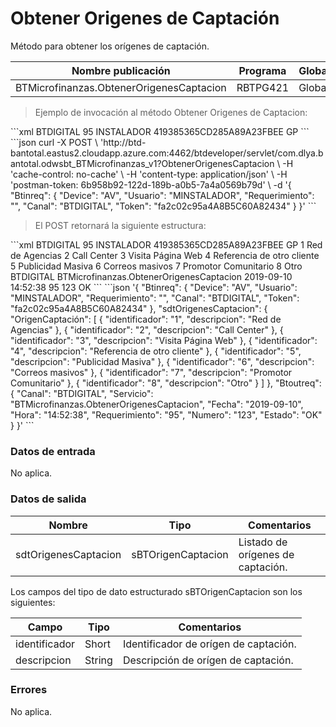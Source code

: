 # Obtener Origenes de Captación 

Método para obtener los orígenes de captación.  

Nombre publicación | Programa | Global/País 
--------- | ----------- | ----------- 
BTMicrofinanzas.ObtenerOrigenesCaptacion |  RBTPG421  | Global 

> Ejemplo de invocación al método Obtener Origenes de Captacion: 

<code-group> 
<code-block title="XML" active> 
```xml 
<soapenv:Envelope xmlns:soapenv="http://schemas.xmlsoap.org/soap/envelope/" xmlns:bts="http://uy.com.dlya.bantotal/BTSOA/"> 
   <soapenv:Header/> 
   <soapenv:Body> 
      <bts:BTMicrofinanzas.ObtenerOrigenesCaptacion> 
         <bts:Btinreq> 
            <bts:Canal>BTDIGITAL</bts:Canal> 
            <bts:Requerimiento>95</bts:Requerimiento> 
            <bts:Usuario>INSTALADOR</bts:Usuario> 
            <bts:Token>419385365CD285A89A23FBEE</bts:Token> 
            <bts:Device>GP</bts:Device> 
         </bts:Btinreq> 
      </bts:BTMicrofinanzas.ObtenerOrigenesCaptacion> 
   </soapenv:Body> 
</soapenv:Envelope> 
``` 
</code-block> 

<code-block title="JSON"> 
```json 
curl -X POST \ 
  'http://btd-bantotal.eastus2.cloudapp.azure.com:4462/btdeveloper/servlet/com.dlya.bantotal.odwsbt_BTMicrofinanzas_v1?ObtenerOrigenesCaptacion \ 
  -H 'cache-control: no-cache' \ 
  -H 'content-type: application/json' \ 
  -H 'postman-token: 6b958b92-122d-189b-a0b5-7a4a0569b79d' \ 
  -d '{ 
	"Btinreq": { 
		"Device": "AV", 
		"Usuario": "MINSTALADOR", 
		"Requerimiento": "", 
		"Canal": "BTDIGITAL", 
		"Token": "fa2c02c95a4A8B5C60A82434" 
	} 
}' 
``` 
</code-block> 
</code-group> 

> El POST retornará la siguiente estructura: 

<code-group> 
<code-block title="XML" active> 
```xml 
<SOAP-ENV:Envelope xmlns:SOAP-ENV="http://schemas.xmlsoap.org/soap/envelope/" xmlns:xsd="http://www.w3.org/2001/XMLSchema" xmlns:SOAP-ENC="http://schemas.xmlsoap.org/soap/encoding/" xmlns:xsi="http://www.w3.org/2001/XMLSchema-instance"> 
   <SOAP-ENV:Body> 
      <BTMicrofinanzas.ObtenerOrigenesCaptacionResponse> 
         <Btinreq> 
            <Canal>BTDIGITAL</Canal> 
            <Requerimiento>95</Requerimiento> 
            <Usuario>INSTALADOR</Usuario> 
            <Token>419385365CD285A89A23FBEE</Token> 
            <Device>GP</Device> 
         </Btinreq> 
         <sdtOrigenesCaptacion> 
            <OrigenCaptación> 
               <identificador>1</identificador> 
               <descripcion>Red de Agencias</descripcion> 
            </OrigenCaptación> 
            <OrigenCaptación> 
               <identificador>2</identificador> 
               <descripcion>Call Center</descripcion> 
            </OrigenCaptación> 
            <OrigenCaptación> 
               <identificador>3</identificador> 
               <descripcion>Visita Página Web</descripcion> 
            </OrigenCaptación> 
            <OrigenCaptación> 
               <identificador>4</identificador> 
               <descripcion>Referencia de otro cliente</descripcion> 
            </OrigenCaptación> 
            <OrigenCaptación> 
               <identificador>5</identificador> 
               <descripcion>Publicidad Masiva</descripcion> 
            </OrigenCaptación> 
            <OrigenCaptación> 
               <identificador>6</identificador> 
               <descripcion>Correos masivos</descripcion> 
            </OrigenCaptación> 
            <OrigenCaptación> 
               <identificador>7</identificador> 
               <descripcion>Promotor Comunitario</descripcion> 
            </OrigenCaptación> 
            <OrigenCaptación> 
               <identificador>8</identificador> 
               <descripcion>Otro</descripcion> 
            </OrigenCaptación> 
         </sdtOrigenesCaptacion> 
         <Erroresnegocio></Erroresnegocio> 
         <Btoutreq> 
            <Canal>BTDIGITAL</Canal> 
            <Servicio>BTMicrofinanzas.ObtenerOrigenesCaptacion</Servicio> 
            <Fecha>2019-09-10</Fecha> 
            <Hora>14:52:38</Hora> 
            <Requerimiento>95</Requerimiento> 
            <Numero>123</Numero> 
            <Estado>OK</Estado> 
         </Btoutreq> 
      </BTMicrofinanzas.ObtenerOrigenesCaptacionResponse> 
   </SOAP-ENV:Body> 
</SOAP-ENV:Envelope> 
``` 
</code-block> 

<code-block title="JSON"> 
```json 
'{ 
	"Btinreq": { 
		"Device": "AV", 
		"Usuario": "MINSTALADOR", 
		"Requerimiento": "", 
		"Canal": "BTDIGITAL", 
		"Token": "fa2c02c95a4A8B5C60A82434" 
	}, 
      "sdtOrigenesCaptacion": { 
        "OrigenCaptación": [ 
          { 
            "identificador": "1", 
            "descripcion": "Red de Agencias" 
          }, 
          { 
            "identificador": "2", 
            "descripcion": "Call Center" 
          }, 
          { 
            "identificador": "3", 
            "descripcion": "Visita Página Web" 
          }, 
          { 
            "identificador": "4", 
            "descripcion": "Referencia de otro cliente" 
          }, 
          { 
            "identificador": "5", 
            "descripcion": "Publicidad Masiva" 
          }, 
          { 
            "identificador": "6", 
            "descripcion": "Correos masivos" 
          }, 
          { 
            "identificador": "7", 
            "descripcion": "Promotor Comunitario" 
          }, 
          { 
            "identificador": "8", 
            "descripcion": "Otro" 
          } 
        ] 
      }, 
      "Btoutreq": { 
        "Canal": "BTDIGITAL", 
        "Servicio": "BTMicrofinanzas.ObtenerOrigenesCaptacion", 
        "Fecha": "2019-09-10", 
        "Hora": "14:52:38", 
        "Requerimiento": "95", 
        "Numero": "123", 
        "Estado": "OK" 
      } 
}' 
``` 
</code-block> 
</code-group> 

### Datos de entrada 

No aplica. 

### Datos de salida 

Nombre | Tipo | Comentarios 
--------- | ----------- | ----------- 
sdtOrigenesCaptacion | sBTOrigenCaptacion | Listado de orígenes de captación. 

Los campos del tipo de dato estructurado sBTOrigenCaptacion son los siguientes: 

Campo | Tipo | Comentarios 
--------- | ----------- | ----------- 
identificador | Short | Identificador de orígen de captación. 
descripcion | String | Descripción de orígen de captación. 

### Errores 

No aplica. 

 
